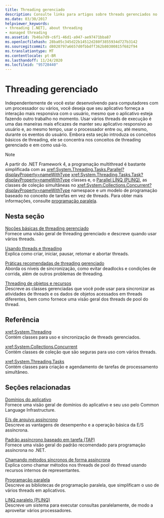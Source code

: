 ```yaml
---
title: Threading gerenciado
description: Consulte links para artigos sobre threads gerenciados no .NET que abrangem as noções básicas, práticas recomendadas, objetos de Threading & recursos, páginas de referência & mais.
ms.date: 03/30/2017
helpviewer_keywords:
- threading [.NET], about threading
- managed threading
ms.assetid: 7b46a7d9-c6f1-46d1-a947-ae97471bba87
ms.openlocfilehash: 28ba05c345d22b14512d280f3855934d727b3142
ms.sourcegitcommit: d8020797a6657d0fbbdff362b80300815f682f94
ms.translationtype: MT
ms.contentlocale: pt-BR
ms.lasthandoff: 11/24/2020
ms.locfileid: "95728440"
---
```

# <a name="managed-threading"></a>Threading gerenciado

Independentemente de você estar desenvolvendo para computadores com um processador ou vários, você deseja que seu aplicativo forneça a interação mais responsiva com o usuário, mesmo que o aplicativo esteja fazendo outro trabalho no momento. Usar vários threads de execução é uma das maneiras mais eficazes de manter seu aplicativo responsivo ao usuário e, ao mesmo tempo, usar o processador entre ou, até mesmo, durante os eventos do usuário. Embora esta seção introduza os conceitos básicos de threading, ele se concentra nos conceitos de threading gerenciado e em como usá-lo.  
  
> [!NOTE]
> A partir do .NET Framework 4, a programação multithread é bastante simplificada com as <xref:System.Threading.Tasks.Parallel?displayProperty=nameWithType> <xref:System.Threading.Tasks.Task?displayProperty=nameWithType> classes e, o [Parallel LINQ (PLINQ)](../parallel-programming/introduction-to-plinq.md), as classes de coleção simultâneas no <xref:System.Collections.Concurrent?displayProperty=nameWithType> namespace e um modelo de programação baseado no conceito de tarefas em vez de threads. Para obter mais informações, consulte [programação paralela](../parallel-programming/index.md).  
  
## <a name="in-this-section"></a>Nesta seção  

 [Noções básicas de threading gerenciado](managed-threading-basics.md)  
 Fornece uma visão geral de threading gerenciado e descreve quando usar vários threads.  
  
 [Usando threads e threading](using-threads-and-threading.md)  
 Explica como criar, iniciar, pausar, retomar e abortar threads.  
  
 [Práticas recomendadas de threading gerenciado](managed-threading-best-practices.md)  
 Aborda os níveis de sincronização, como evitar deadlocks e condições de corrida, além de outros problemas de threading.  
  
 [Threading de objetos e recursos](threading-objects-and-features.md)  
 Descreve as classes gerenciadas que você pode usar para sincronizar as atividades de threads e os dados de objetos acessados em threads diferentes, bem como fornece uma visão geral dos threads de pool do thread.  
  
## <a name="reference"></a>Referência  

 <xref:System.Threading>  
 Contém classes para uso e sincronização de threads gerenciados.  
  
 <xref:System.Collections.Concurrent>  
 Contém classes de coleção que são seguras para uso com vários threads.  
  
 <xref:System.Threading.Tasks>  
 Contém classes para criação e agendamento de tarefas de processamento simultâneo.  
  
## <a name="related-sections"></a>Seções relacionadas  

 [Domínios do aplicativo](../../framework/app-domains/application-domains.md)  
 Fornece uma visão geral de domínios do aplicativo e seu uso pelo Common Language Infrastructure.  
  
 [E/s de arquivo assíncrono](../io/asynchronous-file-i-o.md)  
 Descreve as vantagens de desempenho e a operação básica da E/S assíncrona.  
  
 [Padrão assíncrono baseado em tarefa (TAP)](../asynchronous-programming-patterns/task-based-asynchronous-pattern-tap.md)  
 Fornece uma visão geral do padrão recomendado para programação assíncrona no .NET.  
  
 [Chamando métodos síncronos de forma assíncrona](../asynchronous-programming-patterns/calling-synchronous-methods-asynchronously.md)  
 Explica como chamar métodos nos threads de pool do thread usando recursos internos de representantes.  
  
 [Programação paralela](../parallel-programming/index.md)  
 Descreve as bibliotecas de programação paralela, que simplificam o uso de vários threads em aplicativos.  
  
 [LINQ paralelo (PLINQ)](../parallel-programming/introduction-to-plinq.md)  
 Descreve um sistema para executar consultas paralelamente, de modo a aproveitar vários processadores.
